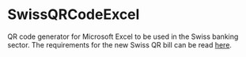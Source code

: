# SwissQRCodeExcel
QR code generator for Microsoft Excel to be used in the Swiss banking sector. The requirements for the new Swiss QR bill can be read [here](https://www.moneytoday.ch/lexikon/qr-rechnung/). 
